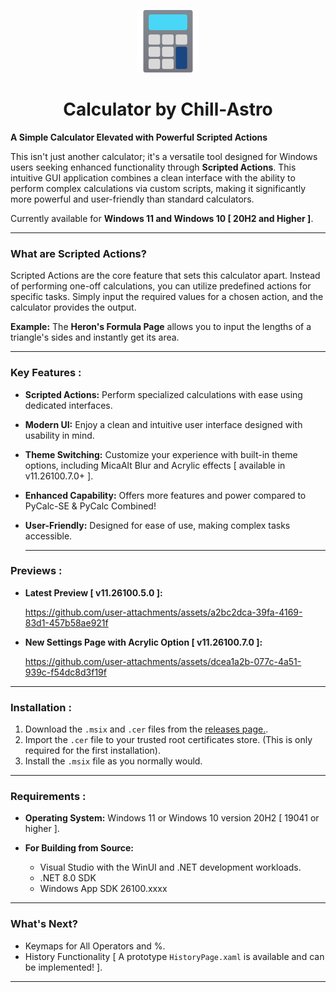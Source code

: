 <p align="center">
  <img src="https://github.com/Chill-Astro/Calculator/blob/main/Assets/StoreLogo.scale-400.png" width="100px" height="100px" alt="Calculator Logo">
</p>
<h1 align="center">Calculator by Chill-Astro</h1>

**A Simple Calculator Elevated with Powerful Scripted Actions**

This isn't just another calculator; it's a versatile tool designed for Windows users seeking enhanced functionality through **Scripted Actions**. This intuitive GUI application combines a clean interface with the ability to perform complex calculations via custom scripts, making it significantly more powerful and user-friendly than standard calculators.

Currently available for **Windows 11 and Windows 10 [ 20H2 and Higher ]**.

---

### What are Scripted Actions?

Scripted Actions are the core feature that sets this calculator apart. Instead of performing one-off calculations, you can utilize predefined actions for specific tasks. Simply input the required values for a chosen action, and the calculator provides the output.

**Example:** The **Heron's Formula Page** allows you to input the lengths of a triangle's sides and instantly get its area.

---

### Key Features :

* **Scripted Actions:** Perform specialized calculations with ease using dedicated interfaces.
* **Modern UI:** Enjoy a clean and intuitive user interface designed with usability in mind.
* **Theme Switching:** Customize your experience with built-in theme options, including MicaAlt Blur and Acrylic effects [ available in v11.26100.7.0+ ].
* **Enhanced Capability:** Offers more features and power compared to PyCalc-SE & PyCalc Combined!
* **User-Friendly:** Designed for ease of use, making complex tasks accessible.

  ---

### Previews :

* **Latest Preview [ v11.26100.5.0 ]:**

  https://github.com/user-attachments/assets/a2bc2dca-39fa-4169-83d1-457b58ae921f

* **New Settings Page with Acrylic Option [ v11.26100.7.0 ]:**
  
   https://github.com/user-attachments/assets/dcea1a2b-077c-4a51-939c-f54dc8d3f19f

---

### Installation : 

1.  Download the `.msix` and `.cer` files from the [releases page.](https://github.com/Chill-Astro/Calculator/releases/tag/Latest).
2.  Import the `.cer` file to your trusted root certificates store. (This is only required for the first installation).
3.  Install the `.msix` file as you normally would.

---

### Requirements :

* **Operating System:** Windows 11 or Windows 10 version 20H2 [ 19041 or higher ].

* **For Building from Source:**
    * Visual Studio with the WinUI and .NET development workloads.
    * .NET 8.0 SDK
    * Windows App SDK 26100.xxxx

---

### What's Next?

* Keymaps for All Operators and %.
* History Functionality [ A prototype `HistoryPage.xaml` is available and can be implemented! ].

---
